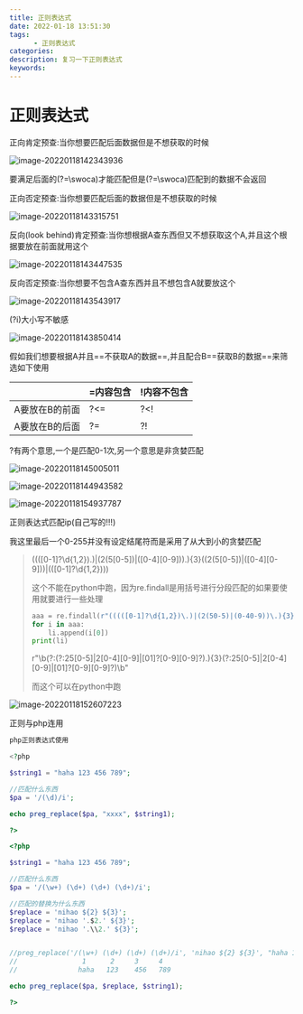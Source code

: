 ```yaml
---
title: 正则表达式
date: 2022-01-18 13:51:30
tags:
      - 正则表达式
categories:
description: 复习一下正则表达式
keywords:
---
```


# 正则表达式

正向肯定预查:当你想要匹配后面数据但是不想获取的时候

![image-20220118142343936](D:\Code\pojo\Blog\BlogHexo\public\img\正则-1.png)

要满足后面的(?=\swoca)才能匹配但是(?=\swoca)匹配到的数据不会返回



正向否定预查:当你想要匹配后面的数据但是不想获取的时候

![image-20220118143315751](D:\Code\pojo\Blog\BlogHexo\public\img\正则-2.png)



反向(look behind)肯定预查:当你想根据A查东西但又不想获取这个A,并且这个根据要放在前面就用这个

![image-20220118143447535](D:\Code\pojo\Blog\BlogHexo\public\img\正则-3.png)



反向否定预查:当你想要不包含A查东西并且不想包含A就要放这个

![image-20220118143543917](D:\Code\pojo\Blog\BlogHexo\public\img\正则-4.png)



(?i)大小写不敏感

![image-20220118143850414](D:\Code\pojo\Blog\BlogHexo\public\img\正则-5.png)



假如我们想要根据A并且==不获取A的数据==,并且配合B==获取B的数据==来筛选如下使用

|                | =内容包含 | !内容不包含 |
| -------------- | --------- | ----------- |
| A要放在B的前面 | ?<=       | ?<!         |
| A要放在B的后面 | ?=        | ?!          |

?有两个意思,一个是匹配0-1次,另一个意思是非贪婪匹配

![image-20220118145005011](D:\Code\pojo\Blog\BlogHexo\public\img\正则-7.png)



![image-20220118144943582](D:\Code\pojo\Blog\BlogHexo\public\img\正则-6.png)



![image-20220118154937787](D:\Code\pojo\Blog\BlogHexo\public\img\正则-9.png)





正则表达式匹配ip(自己写的!!!)

我这里最后一个0-255并没有设定结尾符而是采用了从大到小的贪婪匹配

> ((([0-1]?\d{1,2})\.)|(2(5[0-5])|([0-4][0-9]))\.){3}((2(5[0-5])|([0-4][0-9]))|(([0-1]?\d{1,2})))
>
> 这个不能在python中跑，因为re.findall是用括号进行分段匹配的如果要使用就要进行一些处理
>
> ```python
> aaa = re.findall(r"(((([0-1]?\d{1,2})\.)|(2(50-5)|(0-40-9))\.){3}((2(50-5)|(0-40-9))|(([0-1]?\d))))",filet.read(),re.M)
> for i in aaa:
>     li.append(i[0])
> print(li)
> ```
>
> 
>
> r"\b(?:(?:25[0-5]|2[0-4][0-9]|[01]?[0-9][0-9]?)\.){3}(?:25[0-5]|2[0-4][0-9]|[01]?[0-9][0-9]?)\b"
>
> 而这个可以在python中跑

![image-20220118152607223](D:\Code\pojo\Blog\BlogHexo\public\img\正则-8.png)



正则与php连用

```php
php正则表达式使用

<?php

$string1 = "haha 123 456 789";

//匹配什么东西
$pa = '/(\d)/i';

echo preg_replace($pa, "xxxx", $string1);

?>

<?php

$string1 = "haha 123 456 789";

//匹配什么东西
$pa = '/(\w+) (\d+) (\d+) (\d+)/i';

//匹配的替换为什么东西
$replace = 'nihao ${2} ${3}';
$replace = 'nihao '.$2.' ${3}';
$replace = 'nihao '.\\2.' ${3}';


//preg_replace('/(\w+) (\d+) (\d+) (\d+)/i', 'nihao ${2} ${3}', "haha 123 456 789");
//                1      2     3     4
//               haha   123    456   789

echo preg_replace($pa, $replace, $string1);

?>
```

